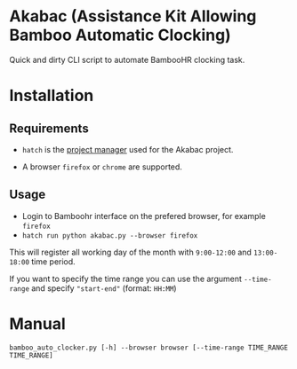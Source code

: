 # Akabac (Assistance Kit Allowing Bamboo Automatic Clocking)
Quick and dirty CLI script to automate BambooHR clocking task.

# Installation
## Requirements
- `hatch` is the [project manager](https://github.com/pypa/hatch) used for the Akabac project.

- A browser `firefox` or `chrome` are supported.

## Usage
- Login to Bamboohr interface on the prefered browser, for example `firefox`
- `hatch run python akabac.py --browser firefox`

This will register all working day of the month with `9:00-12:00` and `13:00-18:00` time period.

If you want to specify the time range you can use the argument `--time-range` and specify `"start-end"` (format: `HH:MM`)

# Manual
```
bamboo_auto_clocker.py [-h] --browser browser [--time-range TIME_RANGE TIME_RANGE]
```
